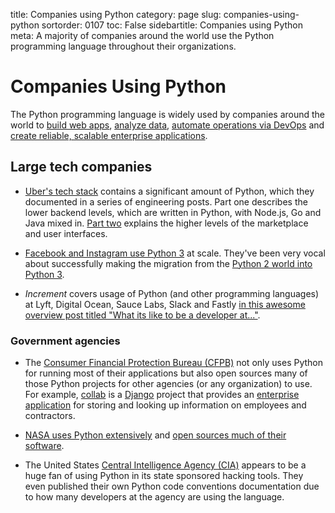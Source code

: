 title: Companies using Python
category: page
slug: companies-using-python
sortorder: 0107
toc: False
sidebartitle: Companies using Python
meta: A majority of companies around the world use the Python programming language throughout their organizations.


# Companies Using Python
The Python programming language is widely used by companies around the world 
to [build web apps](/web-development.html), [analyze data](/data.html),
[automate operations via DevOps](/devops.html) and 
[create reliable, scalable enterprise applications](/enterprise-python.html).


## Large tech companies
* [Uber's tech stack](https://eng.uber.com/tech-stack-part-one/) contains
  a significant amount of Python, which they documented in a series of 
  engineering posts. Part one describes the lower backend levels, which are 
  written in Python, with Node.js, Go and Java mixed in. 
  [Part two](https://eng.uber.com/tech-stack-part-two/) explains the higher
  levels of the marketplace and user interfaces.

* [Facebook and Instagram use Python 3](https://thenewstack.io/instagram-makes-smooth-move-python-3/)
  at scale. They've been very vocal about successfully making the migration 
  from the [Python 2 world into Python 3](/python-2-or-3.html).

* *Increment* covers usage of Python (and other programming languages) at
  Lyft, Digital Ocean, Sauce Labs, Slack and Fastly 
  [in this awesome overview post titled "What its like to be a developer at..."](https://increment.com/development/what-its-like-to-be-a-developer-at/).


### Government agencies
* The [Consumer Financial Protection Bureau (CFPB)](https://github.com/cfpb) 
  not only uses Python for running most of their applications but also open 
  sources many of those Python projects for other agencies (or any 
  organization) to use. For example, [collab](https://github.com/cfpb/collab)
  is a [Django](/django.html) project that provides an 
  [enterprise application](/enterprise-python.html) for storing and looking 
  up information on employees and contractors.

* [NASA uses Python extensively](https://www.python.org/about/success/usa/)
  and [open sources much of their software](https://code.nasa.gov/).

* The United States 
  [Central Intelligence Agency (CIA)](https://www.reddit.com/r/Python/comments/5y2boe/cia_uses_python_a_lot/)
  appears to be a huge fan of using Python in its state sponsored hacking 
  tools. They even published their own Python code conventions 
  documentation due to how many developers at the agency are using the
  language.

